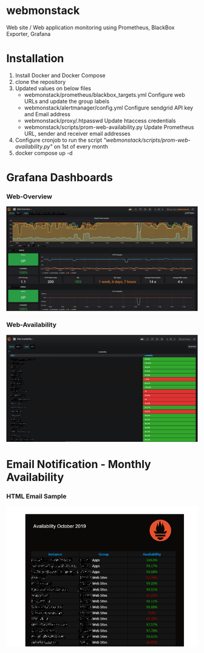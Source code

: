 # webmonstack
Web site / Web application monitoring using Prometheus, BlackBox Exporter, Grafana



# Installation
1. Install Docker and Docker Compose 
2. clone the repository
3. Updated values on below files
   - webmonstack/prometheus/blackbox_targets.yml 
      Configure web URLs and update the group labels
   - webmonstack/alertmanager/config.yml 
      Configure sendgrid API key and Email address
   - webmonstack/proxy/.htpasswd
      Update htaccess credentials
   - webmonstack/scripts/prom-web-availability.py
      Update Prometheus URL, sender and receiver email addresses 
4. Configure cronjob to run the script *"webmonstack/scripts/prom-web-availability.py"* on 1st of every month
5. docker compose up -d 

# Grafana Dashboards
### Web-Overview
![Overview](https://github.com/iquzart/webmonstack/blob/master/images/web-overview.png)
### Web-Availability
![Availablibilty](https://github.com/iquzart/webmonstack/blob/master/images/web-Availability.png)

# Email Notification - Monthly Availability
### HTML Email Sample
![EmailReport](https://github.com/iquzart/webmonstack/blob/master/images/Email%20Report%20-%20Availability.PNG)

